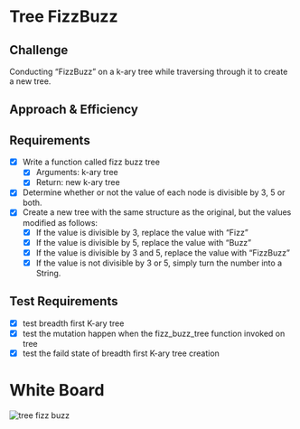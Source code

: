 # Tree FizzBuzz

## Challenge

Conducting “FizzBuzz” on a k-ary tree while traversing through it to create a new tree.

## Approach & Efficiency

## Requirements

* [x] Write a function called fizz buzz tree
    - [x] Arguments: k-ary tree
    - [x] Return: new k-ary tree
* [x] Determine whether or not the value of each node is divisible by 3, 5 or both.
* [x] Create a new tree with the same structure as the original, but the values modified as follows:
    - [x] If the value is divisible by 3, replace the value with “Fizz”
    - [x] If the value is divisible by 5, replace the value with “Buzz”
    - [x] If the value is divisible by 3 and 5, replace the value with “FizzBuzz”
    - [x] If the value is not divisible by 3 or 5, simply turn the number into a String.

## Test Requirements

* [x] test breadth first K-ary tree
* [x] test the mutation happen when the fizz_buzz_tree function invoked on tree
* [x] test the faild state of breadth first K-ary tree creation

# White Board

![tree fizz buzz](tree_fizz_buzz.jpg)
